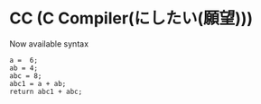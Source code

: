# CC (C Compiler(にしたい(願望)))

Now available syntax
```
a =  6;
ab = 4;
abc = 8;
abc1 = a + ab;
return abc1 + abc;
```